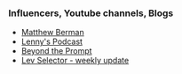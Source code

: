 ### Influencers, Youtube channels, Blogs

* [Matthew Berman](https://www.youtube.com/@matthew_berman)
* [Lenny's Podcast](https://www.youtube.com/@LennysPodcast)
* [Beyond the Prompt](https://www.youtube.com/@BeyondthePrompt)
* [Lev Selector - weekly update](https://www.youtube.com/@lev-selector)
